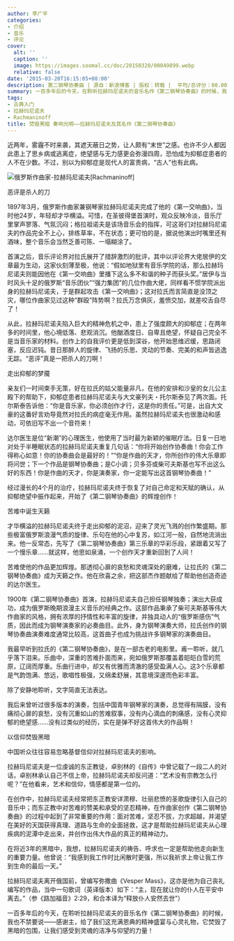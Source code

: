 ```yaml
---
author: 李广平
categories:
- 介绍
- 音乐
- 评论
cover:
  alt: ''
  caption: ''
  image: https://images.soomal.cc/doc/20150320/00049899.webp
  relative: false
date: '2015-03-20T16:15:05+08:00'
description: 第二钢琴协奏曲 | 源自：新浪博客 | 版权：转载 |  平均/总评分：08.00/40
summary: 一百多年后的今天，在聆听拉赫玛尼诺夫的音乐名作《第二钢琴协奏曲》的时候，我也不禁要说――感谢主，给了我们这充满恩典的精神盛宴与心灵礼物，它焚毁了黑暗的包围，让我们感受到灵魂的洁净与仰望的力量！
tags:
- 古典入门
- 拉赫玛尼诺夫
- Rachmaninoff
title: 焚毁黑暗 奏响光明――拉赫玛尼诺夫及其名作《第二钢琴协奏曲》
---
```


近两年，雾霾不时来袭，其遮天蔽日之势，让人颇有“末世”之感。也许不少人都因此患上了思乡病或逃离症，绝望感与无力感更会弥漫四周，恐怕成为抑郁症患者的人不在少数。不过，别以为抑郁症是现代人的富贵病，“古人”也有此病。

![俄罗斯作曲家-拉赫玛尼诺夫[Rachmaninoff]](https://images.soomal.cc/doc/20150320/00049898.webp)





恶评是杀人的刀

1897年3月，俄罗斯作曲家兼钢琴家拉赫玛尼诺夫完成了他的《第一交响曲》，当时他24岁，年轻却才华横溢。可惜，在圣彼得堡首演时，观众反映冷淡，音乐厅里掌声寥落、气氛沉闷；格拉祖诺夫是该场音乐会的指挥，可这哥们对拉赫玛尼诺夫的作品完全不上心，排练草率，不在状态；更可怕的是，据说他演出时嘴里还有酒味，整个音乐会当然乏善可陈、一塌糊涂了。

首演之后，音乐评论界对拉氏展开了措辞激烈的批评，其中以评论界大佬居伊的文章最为生动，这家伙刻薄至极，他说：“假如地狱里有音乐学院的话，那么拉赫玛尼诺夫则能因他在《第一交响曲》里播下这么多不和谐的种子而获头奖。”居伊与当时风头十足的俄罗斯“音乐团伙”“强力集团”的几位作曲大佬，同样看不惯学院派出身的拉赫玛尼诺夫，于是群起攻击《第一交响曲》；这对拉氏而言简直是没顶之灾，哪位作曲家见过这种“群殴”阵势啊？拉氏万念俱灰，羞愤交加，就差咬舌自尽了！

从此，拉赫玛尼诺夫陷入巨大的精神危机之中，患上了强度颇大的抑郁症；在两年多的时间里，他心境低落、悲观消沉。他酗酒度日、自卑且绝望，怀疑自己完全不是当音乐家的材料。创作上的自我评价更是低到深谷，他开始思维迟缓，思路闭塞，反应迟钝。昔日那醉人的旋律、飞扬的乐思、灵动的节奏、完美的和声皆逃逸无踪。“恶评”真是一把杀人的刀啊！

走出抑郁的梦魇

亲友们一时间束手无策，好在拉氏的姑父能量非凡，在他的安排和沙皇的女儿公主殿下的帮助下，抑郁症患者拉赫玛尼诺夫与大文豪列夫・托尔斯泰见了两次面。托尔斯泰告诉他：“你是音乐家，你必须创作才行，这是你的责任。”可是，出自大文豪的这番好言劝导竟然对拉氏的病症毫无作用。虽然拉赫玛尼诺夫也很激动和感动，可依旧写不出一个音符来！

达尔医生是位“新潮”的心理医生，他使用了当时最为新颖的催眠疗法。日复一日地对处于半睡眠状态的拉赫玛尼诺夫重复几句话：“你将开始创作协奏曲！你会工作得称心如意！你的协奏曲会是最好的！”“你是作曲的天才，你所创作的伟大乐章即将问世；下一个作品是钢琴协奏曲；是C小调；贝多芬或柴可夫斯基也写不出这么好的东西！你是作曲的天才，你是演奏家，你一定能写出这首钢琴协奏曲！”

经过漫长的4个月的治疗，拉赫玛尼诺夫终于恢复了对自己命定和天赋的确认，从抑郁绝望中振作起来，开始了《第二钢琴协奏曲》的辉煌创作！

苦难中诞生天籁
 
才华横溢的拉赫玛尼诺夫终于走出抑郁的泥沼，迎来了灵光飞溅的创作繁盛期。那些极富俄罗斯浪漫气质的旋律、乐句在他的心中复苏，如江河一般，自然地流淌出来。他一反常态，先写了《第二钢琴协奏曲》第三乐章的华彩乐段，紧跟着又写了一个慢乐章……就这样，他思如泉涌，一个创作天才重新回到了人间！

苦难使他的作品更加辉煌。那透彻心扉的哀愁和灵魂深处的磨难，让拉氏的《第二钢琴协奏曲》成为天籁之作。他在欣喜之余，把这部杰作题献给了帮助他创造奇迹的达尔医生。

1900年《第二钢琴协奏曲》首演，拉赫玛尼诺夫自己担任钢琴独奏；演出大获成功，成为俄罗斯晚期浪漫主义音乐的经典之作。这部作品秉承了柴可夫斯基等伟大作曲家的风格，拥有浓厚的抒情性和丰富的旋律，并独具动人的“俄罗斯感伤”气质，因此而成为钢琴演奏家的必奏曲目。此外，身为钢琴演奏大师，拉氏创作的钢琴协奏曲演奏难度通常比较高，这首曲子也成为挑战许多钢琴家的演奏曲目。

我最早听到拉氏的《第二钢琴协奏曲》，是在一部古老的电影里。甫一聆听，就几乎落下泪来。乐曲中，深重的苦难扑面而来，宛如俄罗斯那覆盖着皑皑白雪的荒原，辽阔而厚重。乐曲行进中，却又有优雅而清澈的感受盈满人心。这3个乐章都是气韵饱满、悠远，歌唱性极强，又绵柔舒展，其意境深邃而色彩丰富。

除了安静地聆听，文字简直无法表达。

我后来曾听过很多版本的演奏，包括中国青年钢琴家的演奏，总觉得有隔膜，没有痛彻心扉的哀愁，没有沉重如山的苦难叙事，没有内心滴血的刺痛感，没有心灵抑郁的绝望感……没有过类似的经历，实在是弹不好这首伟大的作品啊！

以信仰焚毁黑暗

中国听众往往容易忽略基督信仰对拉赫玛尼诺夫的影响。

拉赫玛尼诺夫是一位虔诚的东正教徒，卓别林的《自传》中曾记载了一段二人的对话，卓别林承认自己不信上帝，拉赫玛尼诺夫却反问道：“艺术没有宗教怎么行呢？”在他看来，艺术和信仰，情感都是第一位的。

在创作中，拉赫玛尼诺夫经常把东正教安详肃穆、壮丽悲愤的圣歌旋律引入自己的音乐中；而东正教中对苦难的赞美和承受的坚忍精神，在作曲家创作《第二钢琴协奏曲》的过程中起到了非常重要的作用：面对苦难，坚忍不拔，力求超越，并渴望在美好的天国获得真理、道路与生命的全面拯救，这才是帮助拉赫玛尼诺夫从心理疾病的泥潭中走出来，并创作出伟大作品的真正的精神动力。

在将近3年的黑暗中，我想，拉赫玛尼诺夫的祷告、呼求也一定是帮助他走向新生的重要力量。他曾说：“我感到我工作时比闲散时更强，所以我祈求上帝让我工作到生命的最后一天。”

拉赫玛尼诺夫离开俄国前，曾编写弥撒曲《Vesper Mass》，这亦是他为自己丧礼编写的作品，当中一句歌词（英译版本）如下：“主，现在就让你的仆人在平安中离去。”（参《路加福音》2:29，和合本译为“释放仆人安然去世”）

一百多年后的今天，在聆听拉赫玛尼诺夫的音乐名作《第二钢琴协奏曲》的时候，我也不禁要说――感谢主，给了我们这充满恩典的精神盛宴与心灵礼物，它焚毁了黑暗的包围，让我们感受到灵魂的洁净与仰望的力量！